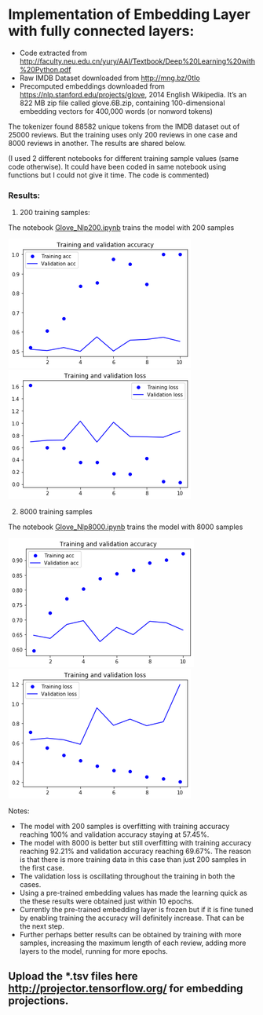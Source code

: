 
# Implementation of Embedding Layer with fully connected layers:
- Code extracted from http://faculty.neu.edu.cn/yury/AAI/Textbook/Deep%20Learning%20with%20Python.pdf
- Raw IMDB Dataset downloaded from  http://mng.bz/0tIo 
- Precomputed embeddings downloaded from https://nlp.stanford.edu/projects/glove, 2014 English Wikipedia. It’s an 822 MB zip file called glove.6B.zip, containing 100-dimensional embedding vectors for 400,000 words (or nonword tokens)

The tokenizer found 88582 unique tokens from the IMDB dataset out of 25000 reviews. But the training uses only 200 reviews in one case and 8000 reviews in another. The results are shared below.

(I used 2 different notebooks for different training sample values (same code otherwise). It could have been coded in same notebook using functions but I could not give it time. The code is commented)

### Results:

1. 200 training samples:

The notebook [Glove_Nlp200.ipynb](Glove_Nlp200.ipynb) trains the model with 200 samples 

![200 samples](nlp200acc.png)
![200 samples](nlp200loss.png)

2. 8000 training samples

The notebook [Glove_Nlp8000.ipynb](Glove_Nlp8000.ipynb) trains the model with 8000 samples 

![8000 samples](nlp8000acc.png)
![8000 samples](nlp8000loss.png)

Notes:
- The model with 200 samples is overfitting with training accuracy reaching 100% and validation accuracy staying at 57.45%.
- The model with 8000 is better but still overfitting with training accuracy reaching 92.21% and validation accuracy reaching 69.67%. The reason is that there is more training data in this case than just 200 samples in the first case.
- The validation loss is oscillating throughout the training in both the cases.
- Using a pre-trained embedding values has made the learning quick as the these results were obtained just within 10 epochs. 
- Currently the pre-trained embedding layer is frozen but if it is fine tuned by enabling training the accuracy will definitely increase. That can be the next step.
- Further perhaps better results can be obtained by training with more samples, increasing the maximum length of each review, adding more layers to the model, running for more epochs. 

## Upload the *.tsv files here http://projector.tensorflow.org/ for embedding projections.
